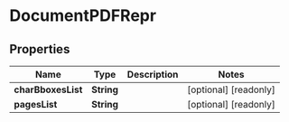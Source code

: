 

# DocumentPDFRepr


## Properties

Name | Type | Description | Notes
------------ | ------------- | ------------- | -------------
**charBboxesList** | **String** |  |  [optional] [readonly]
**pagesList** | **String** |  |  [optional] [readonly]



